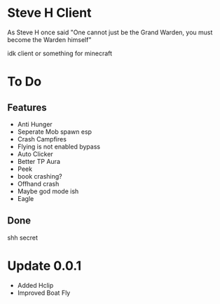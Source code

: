 # Steve H Client

As Steve H once said "One cannot just be the Grand Warden, you must become the Warden himself"

idk client or something for minecraft

# To Do

## Features
- Anti Hunger
- Seperate Mob spawn esp
- Crash Campfires
- Flying is not enabled bypass
- Auto Clicker 
- Better TP Aura
- Peek
- book crashing?
- Offhand crash
- Maybe god mode ish
- Eagle
## Done
shh secret 

# Update 0.0.1
 - Added Hclip
 - Improved Boat Fly

